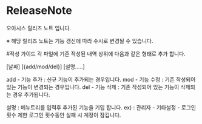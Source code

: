 # ReleaseNote

오아시스 릴리즈 노트 입니다.

※ 해당 릴리즈 노트는 기능 갱신에 따라 수시로 변경될 수 있습니다.


#작성 가이드 
각 파일에 기존 작성된 내역 상위에 다음과 같은 형태로 추가 합니다.

[날짜] [{add/mod/del}] [설명.....]

add - 기능 추가
       : 신규 기능이 추가되는 경우입니다.
mod - 기능 수정
       : 기존 작성되어 있는 기능이 변경되는 경우입니다.
del - 기능 삭제
       : 기존 작성되어 있는 기능이 삭제되는 경우 추가됩니다.

설명 : 메뉴트리를 입력후 추가된 기능을 기입 합니다. 
       ex)
       :  관리자 - 기타설정 - 로그인횟수 제한 
          로그인 횟수동안 실패 시 계정이 잠깁니다.
